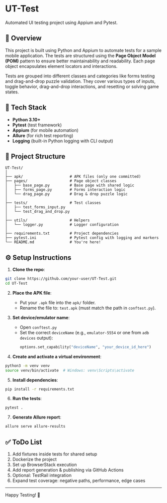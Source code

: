# UT-Test

Automated UI testing project using Appium and Pytest.

## 🚀 Overview
This project is built using Python and Appium to automate tests for a sample mobile application. The tests are structured using the **Page Object Model (POM)** pattern to ensure better maintainability and readability. Each page object encapsulates element locators and interactions.

Tests are grouped into different classes and categories like forms testing and drag-and-drop puzzle validation. They cover various types of inputs, toggle behavior, drag-and-drop interactions, and resetting or solving game states.

## 🧪 Tech Stack
- **Python 3.10+**
- **Pytest** (test framework)
- **Appium** (for mobile automation)
- **Allure** (for rich test reporting)
- **Logging** (built-in Python logging with CLI output)

## 📂 Project Structure
```
UT-Test/
│
├── apk/                     # APK files (only one committed)
├── pages/                   # Page object classes
│   ├── base_page.py         # Base page with shared logic
│   ├── forms_page.py        # Forms interaction logic
│   └── drag_page.py         # Drag & drop puzzle logic
│
├── tests/                   # Test classes
│   ├── test_forms_input.py
│   └── test_drag_and_drop.py
│
├── utils/                   # Helpers
│   └── logger.py            # Logger configuration
│
├── requirements.txt         # Project dependencies
├── pytest.ini               # Pytest config with logging and markers
└── README.md                # You're here!
```

## ⚙️ Setup Instructions

1. **Clone the repo**:
```bash
git clone https://github.com/your-user/UT-Test.git
cd UT-Test
```

2. **Place the APK file**:
   - Put your `.apk` file into the `apk/` folder.
   - Rename the file to: `test.apk` (must match the path in `conftest.py`).

3. **Set device/emulator name**:
   - Open `conftest.py`
   - Set the correct `deviceName` (e.g., `emulator-5554` or one from `adb devices` output):
     ```python
     options.set_capability("deviceName", "your_device_id_here")
     ```

4. **Create and activate a virtual environment**:
```bash
python3 -m venv venv
source venv/bin/activate  # Windows: venv\Scripts\activate
```

5. **Install dependencies**:
```bash
pip install -r requirements.txt
```

6. **Run the tests**:
```bash
pytest .
```

7. **Generate Allure report**:
```bash
allure serve allure-results
```

## ✅ ToDo List

1. Add fixtures inside tests for shared setup
2. Dockerize the project
3. Set up BrowserStack execution
4. Add report generation & publishing via GitHub Actions
5. Optional: TestRail integration
6. Expand test coverage: negative paths, performance, edge cases

---

Happy Testing! 🧪
